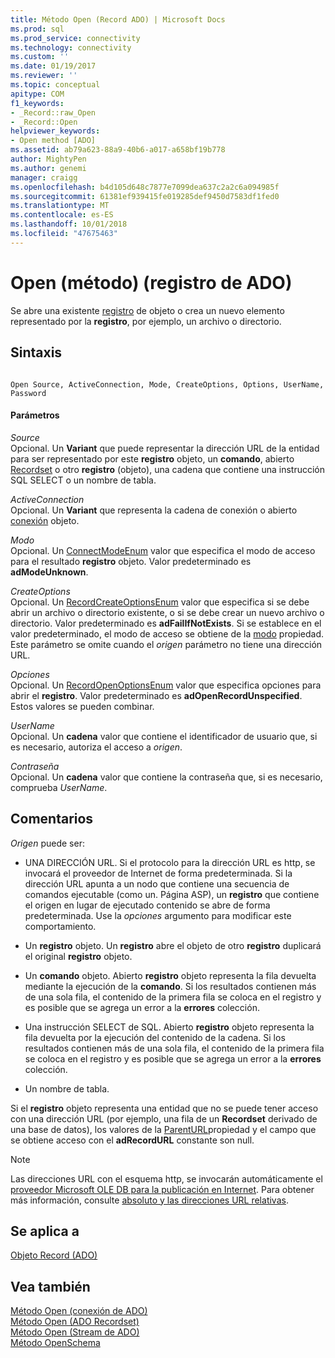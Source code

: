 ```yaml
---
title: Método Open (Record ADO) | Microsoft Docs
ms.prod: sql
ms.prod_service: connectivity
ms.technology: connectivity
ms.custom: ''
ms.date: 01/19/2017
ms.reviewer: ''
ms.topic: conceptual
apitype: COM
f1_keywords:
- _Record::raw_Open
- _Record::Open
helpviewer_keywords:
- Open method [ADO]
ms.assetid: ab79a623-88a9-40b6-a017-a658bf19b778
author: MightyPen
ms.author: genemi
manager: craigg
ms.openlocfilehash: b4d105d648c7877e7099dea637c2a2c6a094985f
ms.sourcegitcommit: 61381ef939415fe019285def9450d7583df1fed0
ms.translationtype: MT
ms.contentlocale: es-ES
ms.lasthandoff: 10/01/2018
ms.locfileid: "47675463"
---
```

# <a name="open-method-ado-record"></a>Open (método) (registro de ADO)
Se abre una existente [registro](../../../ado/reference/ado-api/record-object-ado.md) de objeto o crea un nuevo elemento representado por la **registro**, por ejemplo, un archivo o directorio.  
  
## <a name="syntax"></a>Sintaxis  
  
```  
  
Open Source, ActiveConnection, Mode, CreateOptions, Options, UserName, Password  
```  
  
#### <a name="parameters"></a>Parámetros  
 *Source*  
 Opcional. Un **Variant** que puede representar la dirección URL de la entidad para ser representado por este **registro** objeto, un **comando**, abierto [Recordset](../../../ado/reference/ado-api/recordset-object-ado.md) o otro **registro** (objeto), una cadena que contiene una instrucción SQL SELECT o un nombre de tabla.  
  
 *ActiveConnection*  
 Opcional. Un **Variant** que representa la cadena de conexión o abierto [conexión](../../../ado/reference/ado-api/connection-object-ado.md) objeto.  
  
 *Modo*  
 Opcional. Un [ConnectModeEnum](../../../ado/reference/ado-api/connectmodeenum.md) valor que especifica el modo de acceso para el resultado **registro** objeto. Valor predeterminado es **adModeUnknown**.  
  
 *CreateOptions*  
 Opcional. Un [RecordCreateOptionsEnum](../../../ado/reference/ado-api/recordcreateoptionsenum.md) valor que especifica si se debe abrir un archivo o directorio existente, o si se debe crear un nuevo archivo o directorio. Valor predeterminado es **adFailIfNotExists**. Si se establece en el valor predeterminado, el modo de acceso se obtiene de la [modo](../../../ado/reference/ado-api/mode-property-ado.md) propiedad. Este parámetro se omite cuando el *origen* parámetro no tiene una dirección URL.  
  
 *Opciones*  
 Opcional. Un [RecordOpenOptionsEnum](../../../ado/reference/ado-api/recordopenoptionsenum.md) valor que especifica opciones para abrir el **registro**. Valor predeterminado es **adOpenRecordUnspecified**. Estos valores se pueden combinar.  
  
 *UserName*  
 Opcional. Un **cadena** valor que contiene el identificador de usuario que, si es necesario, autoriza el acceso a *origen*.  
  
 *Contraseña*  
 Opcional. Un **cadena** valor que contiene la contraseña que, si es necesario, comprueba *UserName*.  
  
## <a name="remarks"></a>Comentarios  
 *Origen* puede ser:  
  
-   UNA DIRECCIÓN URL. Si el protocolo para la dirección URL es http, se invocará el proveedor de Internet de forma predeterminada. Si la dirección URL apunta a un nodo que contiene una secuencia de comandos ejecutable (como un. Página ASP), un **registro** que contiene el origen en lugar de ejecutado contenido se abre de forma predeterminada. Use la *opciones* argumento para modificar este comportamiento.  
  
-   Un **registro** objeto. Un **registro** abre el objeto de otro **registro** duplicará el original **registro** objeto.  
  
-   Un **comando** objeto. Abierto **registro** objeto representa la fila devuelta mediante la ejecución de la **comando**. Si los resultados contienen más de una sola fila, el contenido de la primera fila se coloca en el registro y es posible que se agrega un error a la **errores** colección.  
  
-   Una instrucción SELECT de SQL. Abierto **registro** objeto representa la fila devuelta por la ejecución del contenido de la cadena. Si los resultados contienen más de una sola fila, el contenido de la primera fila se coloca en el registro y es posible que se agrega un error a la **errores** colección.  
  
-   Un nombre de tabla.  
  
 Si el **registro** objeto representa una entidad que no se puede tener acceso con una dirección URL (por ejemplo, una fila de un **Recordset** derivado de una base de datos), los valores de la [ParentURL](../../../ado/reference/ado-api/parenturl-property-ado.md)propiedad y el campo que se obtiene acceso con el **adRecordURL** constante son null.  
  
> [!NOTE]
>  Las direcciones URL con el esquema http, se invocarán automáticamente el [proveedor Microsoft OLE DB para la publicación en Internet](../../../ado/guide/appendixes/microsoft-ole-db-provider-for-internet-publishing.md). Para obtener más información, consulte [absoluto y las direcciones URL relativas](../../../ado/guide/data/absolute-and-relative-urls.md).  
  
## <a name="applies-to"></a>Se aplica a  
 [Objeto Record (ADO)](../../../ado/reference/ado-api/record-object-ado.md)  
  
## <a name="see-also"></a>Vea también  
 [Método Open (conexión de ADO)](../../../ado/reference/ado-api/open-method-ado-connection.md)   
 [Método Open (ADO Recordset)](../../../ado/reference/ado-api/open-method-ado-recordset.md)   
 [Método Open (Stream de ADO)](../../../ado/reference/ado-api/open-method-ado-stream.md)   
 [Método OpenSchema](../../../ado/reference/ado-api/openschema-method.md)
